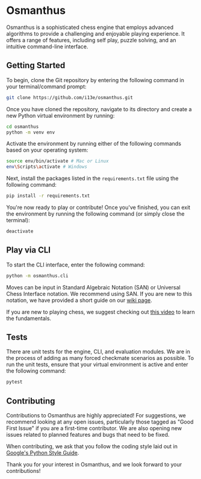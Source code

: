 # Osmanthus

Osmanthus is a sophisticated chess engine that employs advanced algorithms to
provide a challenging and enjoyable playing experience. It offers a range of
features, including self play, puzzle solving, and an intuitive command-line
interface.

## Getting Started

To begin, clone the Git repository by entering the following command in your
terminal/command prompt:

```sh
git clone https://github.com/i13e/osmanthus.git
```

Once you have cloned the repository, navigate to its directory and create a new
Python virtual environment by running:

```sh
cd osmanthus
python -m venv env
```

Activate the environment by running either of the following commands based on
your operating system:

```sh
source env/bin/activate # Mac or Linux
env\Scripts\activate # Windows
```

Next, install the packages listed in the `requirements.txt` file using the
following command:

```sh
pip install -r requirements.txt
```

You're now ready to play or contribute! Once you've finished, you can exit the
environment by running the following command (or simply close the terminal):

```sh
deactivate
```

## Play via CLI

To start the CLI interface, enter the following command:

```sh
python -m osmanthus.cli
```

<!-- Maybe include a gif of the interface here? -->

Moves can be input in Standard Algebraic Notation (SAN) or Universal Chess Interface notation. We
recommend using SAN. If you are new to this notation, we have provided a short guide on our
[wiki page](https://github.com/i13e/osmanthus/wiki/san).

If you are new to playing chess, we suggest checking out [this video](https://www.youtube.com/watch?v=OCSbzArwB10)
to learn the fundamentals.

## Tests

There are unit tests for the engine, CLI, and evaluation modules. We are in the process of adding as
many forced checkmate scenarios as possible. To run the unit tests, ensure that your virtual environment
is active and enter the following command:

```sh
pytest
```

## Contributing

Contributions to Osmanthus are highly appreciated! For suggestions, we recommend looking at any open issues,
particularly those tagged as "Good First Issue" if you are a first-time contributor. We are also opening new
issues related to planned features and bugs that need to be fixed.

When contributing, we ask that you follow the coding style laid out in [Google's Python Style Guide](https://google.github.io/styleguide/pyguide.html).

Thank you for your interest in Osmanthus, and we look forward to your contributions!

<!-- 谢谢，李桂花。我愛你 -->
